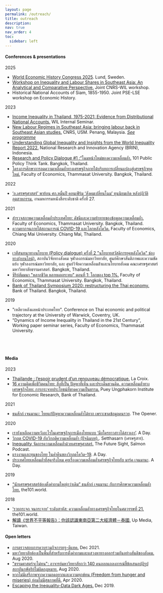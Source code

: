 ```yaml
---
layout: page
permalink: /outreach/
title: outreach
description:
nav: true
nav_order: 4
toc:
  sidebar: left
---
```


#### **Conferences & presentations**

2025

- [World Economic History Congress 2025](https://wehc2025.com). Lund, Sweden.
- [Workshop on Inequality and Labour Shares in Southeast Asia: An Analytical and Comparative Perspective.](https://www.parisschoolofeconomics.eu/en/events/inequality-and-labour-shares-in-southeast-asia/) Joint CNRS-WIL workshop.
- Historical National Accounts of Siam, 1855-1950. Joint PSE-LSE workshop on Economic History.

2023

- [Income Inequality in Thailand, 1975-2021: Evidence from Distributional National Accounts.](https://twitter.com/Rowaida_Moshrif/status/1776248014543221074) WIL Internal Seminar.
- [New Labour Regimes in Southeast Asia: bringing labour back in Southeast Asian studies.](https://www.gis-reseau-asie.org/sites/gisasie/files/2023-12/PenangConf%202023%20Concept%20Paper.pdf) CNRS, USM. Penang, Malaysia. [_See programme_](https://docs.google.com/spreadsheets/d/1-orh-2Lao_BedYwZ-IQ-WAR2VJ7nrZhJBguDroMGdvs/edit?usp=sharing)
- [Understanding Global Inequality and Insights from the World Inequality Report 2022.](https://greennetwork.asia/news/brin-hosted-a-public-discussion-on-understanding-global-inequality/) National Research and Innovation Agency (BRIN), Indonesia.
- [Research and Policy Dialogue #1 :“โฉมหน้าใหม่ของความเหลื่อมล้ำ.](https://www.the101.world/research-and-policy-dialogue-1-inequality/) 101 Public Policy Think Tank. Bangkok, Thailand.
- [โครงการศึกษาการลดความเหลื่อมล้ำทางเศรษฐกิจภายใต้บริบทการเปลี่ยนแปลงสู่เศรษฐกิจยุคใหม่.](https://www.facebook.com/CRISP.Thammasat/posts/pfbid02CcAkXgpQFjzreT3zsNhJjYHomgBu6TBFC1yRGEWCu1Gb3nEQXTE4bEqQ4W7k9NzSl?locale=th_TH) Faculty of Economics, Thammasat University. Bangkok, Thailand.

2022

- [‘อ.เศรษฐศาสตร์’ พาย้อน ศก.หมื่นปี คอนเฟิร์ม ‘สังคมเปลี่ยนโฉม’ ทุนนิยมเกิด หลังปฏิวัติอุตสาหกรรม.](https://www.matichon.co.th/book/book-news/news_3629507) งานมหกรรมหนังสือระดับชาติ ครั้งที่ 27.

2021

- [สํารวจสภาพความเหลื่อมล้ำประเทศไทย: ดัชนีและความท้าทายของข้อมูลความเหลื่อมล้ำ.](https://setthasarn.econ.tu.ac.th/blog/detail/581) Faculty of Economics, Thammasat University. Bangkok, Thailand.
- [ความยากจนภายใต้สถานการณ์ COVID-19 และโลกหลังโควิด.](https://www.google.com/url?sa=t&rct=j&q=&esrc=s&source=web&cd=&ved=2ahUKEwiCtt3uxYWFAxXHU6QEHUWuB_MQFnoECA8QAQ&url=https%3A%2F%2Fwww.cmu.ac.th%2Fth%2Farticle%2F4f115478-9840-4493-8054-1906c8f34645&usg=AOvVaw0zxI5Jj2sAupFqhXM7Kit3&opi=89978449) Faculty of Economics, Chiang Mai University. Chiang Mai, Thailand.

2020

- [เวทีสนทนาทางนโยบาย (Policy dialogue) ครั้งที่ 2 "นโยบายสวัสดิการยุคหลังโควิด" ช่องทาง(ออนไลน์).](http://www.cusri.chula.ac.th/archives/eventpr/เวทีสนทนาทางนโยบาย-policy-dialogue-คร) สถาบันวิจัยทางสังคม จุฬาลงกรณ์มหาวิทยาลัย, ศูนย์ศึกษาสันติภาพและความขัดแย้ง จุฬาลงกรณ์มหาวิทยาลัย, และ ศูนย์วิจัยความเหลื่อมล้ําและนโยบายสังคม คณะเศรษฐศาสตร์ มหาวิทยาลัยธรรมศาสตร์. Bangkok, Thailand.
- [ซีรีย์สัมมนา "หลากชีวิต หลายผลกระทบ" ตอนที่ 1: โลกของ top 1%.](https://www.facebook.com/CRISP.Thammasat/posts/pfbid029kiTaePqmxi22hPd2r7fjZTVbTq8vsY7f9MVJN3BSy5zykQLTWreche4ziVkyNJJl) Faculty of Economics, Thammasat University. Bangkok, Thailand.
- [Bank of Thailand Symposium 2020: restructuring the Thai economy.](https://www.pier.or.th/conferences/2020/symposium/) Bank of Thailand. Bangkok, Thailand.

2019

- "เหลียวหลังแลหน้าประเทศไทย". Conference on Thai economic and political trajectory at the University of Warwick, Coventry, UK.
- "Dynamics of Income Inequality in Thailand in the 21st Century", Working paper seminar series, Faculty of Economics, Thammasat University.

## <br/>

#### **Media**

2023

- [Thaïlande : l’espoir prudent d’un renouveau démocratique.](https://www.la-croix.com/Monde/Thailande-lespoir-prudent-dun-renouveau-democratique-2023-05-14-1201267253) La Croix.
- [16 ความคิดเพื่อชีวิตคนไทย: สิ่งที่เป็น ปัญหาที่เห็น และประเด็นชวนคิด. ความเหลื่อมล้ำทางเศรษฐกิจไทย: การกระจายประโยชน์ที่ขาดความเป็นธรรม.](https://www.pier.or.th/abridged/2023/09/) Puey Ungphakorn Institute for Economic Research, Bank of Thailand.

2021

- [ธนสักก์ เจนมานะ: ไทยแก้ปัญหาความเหลื่อมล้ำได้ยาก เพราะขาดข้อมูลคนรวย](https://theopener.co.th/node/82). The Opener.

2020

- [เรายังเหลือความหวังอะไรในเศรษฐกิจการเมืองไทยแบบ ‘มือใครยาวสาวได้สาวเอา’](https://adaymagazine.com/thailand-economic-situation/). A Day.
- [วิกฤต COVID-19 กับวิกฤติความเหลื่อมล้ำ (ปัจฉิมบท).](https://setthasarn.econ.tu.ac.th/blog/detail/519). Setthasarn (เศรษฐสาร).
- [Inequality จัดการความเหลื่อมล้ำด้วยเศรษฐศาสตร์.](https://salmonpodcast.com/podcast/inequality-จัดการความเหลื่อมล้ำด/) The Future Sight, Salmon Podcast.
- [แรงงานและทุนของไทย ในค่ำคืนของวิกฤตโควิด-19](https://adaymagazine.com/crisis-of-covid-19-in-thailand/). A Day.
- [ประเทศไทยเหลื่อมล้ำที่สุดจริงไหม คุยเรื่องความเหลื่อมล้ำเศรษฐกิจไทยกับ มาร์ค เจนมานะ](https://adaymagazine.com/thai-inequality-with-mark-jenmana/?fbclid=IwAR0sVIxrdlFwcqJYko95ZkECiHZFJVI6zgPXDKfTn2sGeQ6RElr4NWlp3sM). A Day.

2019

- [“นักเศรษฐศาสตร์ต้องตั้งคำถามใหญ่กว่าเดิม” ธนสักก์ เจนมานะ กับการศึกษาความเหลื่อมล้ำไทย.](https://www.the101.world/thanasak-jenmana-interview/) the101.world.

2018

- [‘รวยกระจุก จนกระจาย’ ระดับสาหัส: ความเหลื่อมล้ำทางเศรษฐกิจไทยในศตวรรษที่ 21.](https://www.the101.world/inequality-in-the-21st-century) the101.world.
- [解讀《世界不平等報告》：你該認識東南亞第二大經濟體－泰國.](https://www.upmedia.mg/news_info.php?Type=2&SerialNo=45637&utm_source=latest&utm_medium=post) Up Media, Taiwan.

#### **Open letters**

- [การตรวจสอบการควบรวมกิจการทรู-ดีแทค.](https://thestandard.co/sign-petition-requesting-nbtc-nrct-verify-true-dtac-merger-deal/) Dec 2021.
- [มหาวิทยาลัยต้องเป็นพื้นที่สำหรับการตั้งคำถามและแสวงหาทางออกร่วมกันอย่างสันติของสังคม.](https://thematter.co/brief/brief-1597298950/120278) Aug 2020.
- ["ธรรมศาสตร์จะไม่ทน": อาจารย์มหาวิทยาลัยกว่า 140 คนออกแถลงการณ์ชี้ข้อเสนอปฏิรูปสถาบันกษัตริย์ไม่ผิดกฎหมาย.](https://www.bbc.com/thai/thailand-53748467) Aug 2020.
- [หากไม่มีเสรีภาพจากความอดอยากและความทุกข์ทน (Freedom from hunger and miseries) ย่อมไม่มีสุขภาพที่ดี.](https://prachatai.com/journal/2020/04/87209) Apr 2020.
- [Escaping the Inequality-Data Dark Ages.](https://www.project-syndicate.org/commentary/inequality-data-and-denialism-by-facundo-alvaredo-et-al-2019-12) Dec 2019.
